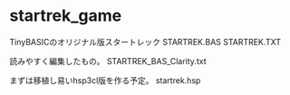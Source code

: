 # startrek_game

TinyBASICのオリジナル版スタートレック
STARTREK.BAS
STARTREK.TXT

読みやすく編集したもの。
STARTREK_BAS_Clarity.txt

まずは移植し易いhsp3cl版を作る予定。
startrek.hsp
